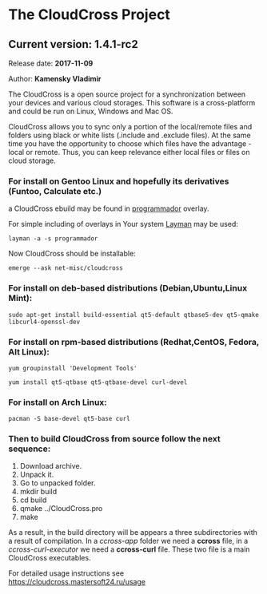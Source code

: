 # The CloudCross Project

## Current version: 1.4.1-rc2
Release date: **2017-11-09**

Author: **Kamensky Vladimir**



The CloudCross is a open source project for a synchronization between your devices and various cloud storages. This software is a cross-platform and could be run on Linux, Windows and Mac OS. 

CloudCross allows you to sync only a portion of the local/remote files and folders using black or white lists (.include and .exclude files).
At the same time you have the opportunity to choose which files have the advantage - local or remote. Thus, you can keep relevance either local files or files on cloud storage.

### For install on Gentoo Linux and hopefully its derivatives (Funtoo, Calculate etc.)
 
a  CloudCross ebuild may be found in [programmador](https://bitbucket.org/programmador/gentoo-overlay/overview) overlay.
 
 For simple including of overlays in Your system [Layman](https://wiki.gentoo.org/wiki/Layman) may be used:
 
 	layman -a -s programmador
 
 Now CloudCross should be installable:
 
 	emerge --ask net-misc/cloudcross

### For install on deb-based distributions (Debian,Ubuntu,Linux Mint):

	sudo apt-get install build-essential qt5-default qtbase5-dev qt5-qmake libcurl4-openssl-dev



### For install on rpm-based distributions (Redhat,CentOS, Fedora, Alt Linux):

	yum groupinstall 'Development Tools'

	yum install qt5-qtbase qt5-qtbase-devel curl-devel



### For install on  Arch Linux:

	pacman -S base-devel qt5-base curl




### Then to build CloudCross from source follow the next sequence:

1. Download archive. 
2. Unpack it. 
3. Go to unpacked folder.
4. mkdir build
5. cd build
6. qmake ../CloudCross.pro
7. make

As a result, in the build directory will be appears a three subdirectories with a result of compilation. In a *ccross-app* folder we need a **ccross** file, in a *ccross-curl-executor* we need a **ccross-curl** file. These two file is a main CloudCross executables.

For detailed usage instructions see https://cloudcross.mastersoft24.ru/usage

